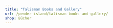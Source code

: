 ```yaml
---
title: "Talisman Books and Gallery"
url: /pender-island/talisman-books-and-gallery/
shop: Bücher
---
```

